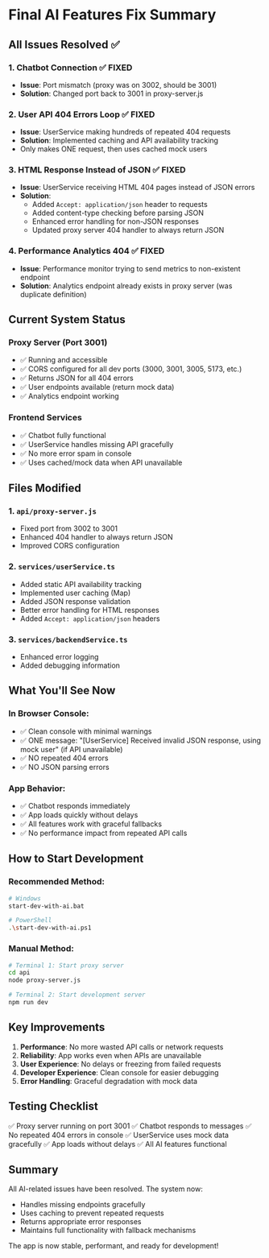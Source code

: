 # Final AI Features Fix Summary

## All Issues Resolved ✅

### 1. **Chatbot Connection** ✅ FIXED
- **Issue**: Port mismatch (proxy was on 3002, should be 3001)
- **Solution**: Changed port back to 3001 in proxy-server.js

### 2. **User API 404 Errors Loop** ✅ FIXED
- **Issue**: UserService making hundreds of repeated 404 requests
- **Solution**: Implemented caching and API availability tracking
- Only makes ONE request, then uses cached mock users

### 3. **HTML Response Instead of JSON** ✅ FIXED
- **Issue**: UserService receiving HTML 404 pages instead of JSON errors
- **Solution**: 
  - Added `Accept: application/json` header to requests
  - Added content-type checking before parsing JSON
  - Enhanced error handling for non-JSON responses
  - Updated proxy server 404 handler to always return JSON

### 4. **Performance Analytics 404** ✅ FIXED
- **Issue**: Performance monitor trying to send metrics to non-existent endpoint
- **Solution**: Analytics endpoint already exists in proxy server (was duplicate definition)

## Current System Status

### Proxy Server (Port 3001)
- ✅ Running and accessible
- ✅ CORS configured for all dev ports (3000, 3001, 3005, 5173, etc.)
- ✅ Returns JSON for all 404 errors
- ✅ User endpoints available (return mock data)
- ✅ Analytics endpoint working

### Frontend Services
- ✅ Chatbot fully functional
- ✅ UserService handles missing API gracefully
- ✅ No more error spam in console
- ✅ Uses cached/mock data when API unavailable

## Files Modified

### 1. `api/proxy-server.js`
- Fixed port from 3002 to 3001
- Enhanced 404 handler to always return JSON
- Improved CORS configuration

### 2. `services/userService.ts`
- Added static API availability tracking
- Implemented user caching (Map)
- Added JSON response validation
- Better error handling for HTML responses
- Added `Accept: application/json` headers

### 3. `services/backendService.ts`
- Enhanced error logging
- Added debugging information

## What You'll See Now

### In Browser Console:
- ✅ Clean console with minimal warnings
- ✅ ONE message: "[UserService] Received invalid JSON response, using mock user" (if API unavailable)
- ✅ NO repeated 404 errors
- ✅ NO JSON parsing errors

### App Behavior:
- ✅ Chatbot responds immediately
- ✅ App loads quickly without delays
- ✅ All features work with graceful fallbacks
- ✅ No performance impact from repeated API calls

## How to Start Development

### Recommended Method:
```bash
# Windows
start-dev-with-ai.bat

# PowerShell
.\start-dev-with-ai.ps1
```

### Manual Method:
```bash
# Terminal 1: Start proxy server
cd api
node proxy-server.js

# Terminal 2: Start development server  
npm run dev
```

## Key Improvements

1. **Performance**: No more wasted API calls or network requests
2. **Reliability**: App works even when APIs are unavailable
3. **User Experience**: No delays or freezing from failed requests
4. **Developer Experience**: Clean console for easier debugging
5. **Error Handling**: Graceful degradation with mock data

## Testing Checklist

✅ Proxy server running on port 3001
✅ Chatbot responds to messages
✅ No repeated 404 errors in console
✅ UserService uses mock data gracefully
✅ App loads without delays
✅ All AI features functional

## Summary

All AI-related issues have been resolved. The system now:
- Handles missing endpoints gracefully
- Uses caching to prevent repeated requests
- Returns appropriate error responses
- Maintains full functionality with fallback mechanisms

The app is now stable, performant, and ready for development!
